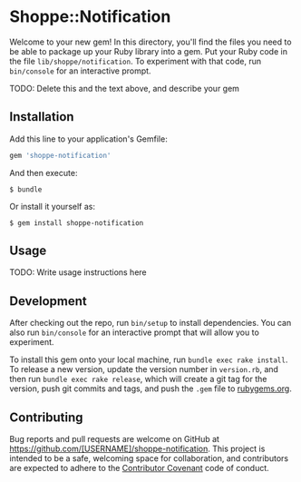 # Shoppe::Notification

Welcome to your new gem! In this directory, you'll find the files you need to be able to package up your Ruby library into a gem. Put your Ruby code in the file `lib/shoppe/notification`. To experiment with that code, run `bin/console` for an interactive prompt.

TODO: Delete this and the text above, and describe your gem

## Installation

Add this line to your application's Gemfile:

```ruby
gem 'shoppe-notification'
```

And then execute:

    $ bundle

Or install it yourself as:

    $ gem install shoppe-notification

## Usage

TODO: Write usage instructions here

## Development

After checking out the repo, run `bin/setup` to install dependencies. You can also run `bin/console` for an interactive prompt that will allow you to experiment.

To install this gem onto your local machine, run `bundle exec rake install`. To release a new version, update the version number in `version.rb`, and then run `bundle exec rake release`, which will create a git tag for the version, push git commits and tags, and push the `.gem` file to [rubygems.org](https://rubygems.org).

## Contributing

Bug reports and pull requests are welcome on GitHub at https://github.com/[USERNAME]/shoppe-notification. This project is intended to be a safe, welcoming space for collaboration, and contributors are expected to adhere to the [Contributor Covenant](contributor-covenant.org) code of conduct.

